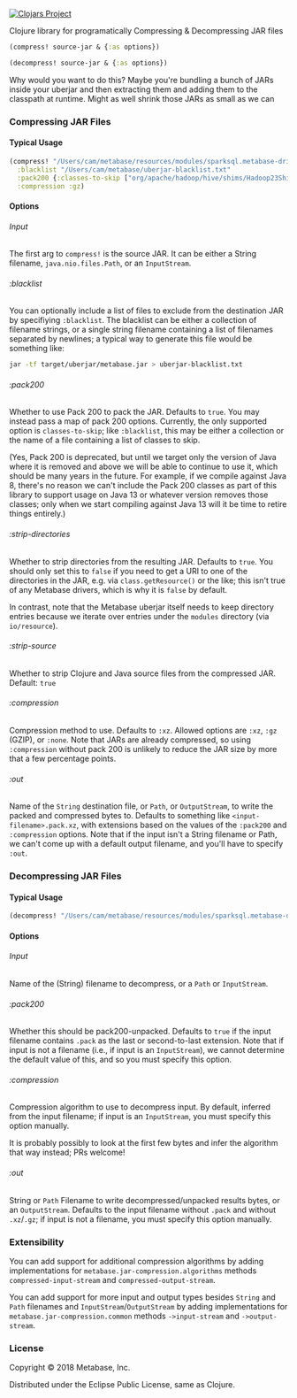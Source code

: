 [![Clojars Project](https://img.shields.io/clojars/v/metabase/jar-compression.svg)](https://clojars.org/metabase/jar-compression)

Clojure library for programatically Compressing & Decompressing JAR files

```clj
(compress! source-jar & {:as options})

(decompress! source-jar & {:as options})
```

Why would you want to do this? Maybe you're bundling a bunch of JARs inside your uberjar and then extracting them and adding them to the classpath at runtime. Might as well shrink those JARs as small as we can

### Compressing JAR Files

#### Typical Usage

```clj
(compress! "/Users/cam/metabase/resources/modules/sparksql.metabase-driver.jar"
  :blacklist "/Users/cam/metabase/uberjar-blacklist.txt"
  :pack200 {:classes-to-skip ["org/apache/hadoop/hive/shims/Hadoop23Shims.class"]}
  :compression :gz)
```

#### Options

###### Input

The first arg to `compress!` is the source JAR. It can be either a
String filename, `java.nio.files.Path`, or an `InputStream`.

###### :blacklist

You can optionally include a list of files to exclude from the
destination JAR by specifiying `:blacklist`. The blacklist can be
either a collection of filename strings, or a single string filename
containing a list of filenames separated by newlines; a typical way to
generate this file would be something like:

```bash
jar -tf target/uberjar/metabase.jar > uberjar-blacklist.txt
```

###### :pack200

Whether to use Pack 200 to pack the JAR. Defaults to `true`. You may
instead pass a map of pack 200 options. Currently, the only supported
option is `classes-to-skip`; like `:blacklist`, this may be either a
collection or the name of a file containing a list of classes to skip.

(Yes, Pack 200 is deprecated, but until we target only the version of
Java where it is removed and above we will be able to continue to use
it, which should be many years in the future. For example, if we
compile against Java 8, there's no reason we can't include the Pack
200 classes as part of this library to support usage on Java 13 or
whatever version removes those classes; only when we start compiling
against Java 13 will it be time to retire things entirely.)

###### :strip-directories

Whether to strip directories from the resulting JAR. Defaults to
`true`. You should only set this to `false` if you need to get a URI
to one of the directories in the JAR, e.g. via `class.getResource()` or the like;
this isn't true of any Metabase drivers, which is why it is `false` by
default.

In contrast, note that the Metabase uberjar itself needs to keep
directory entries because we iterate over entries under the `modules`
directory (via `io/resource`).

###### :strip-source

Whether to strip Clojure and Java source files from the compressed JAR. Default: `true`

###### :compression

Compression method to use. Defaults to `:xz`. Allowed options are
`:xz`, `:gz` (GZIP), or `:none`. Note that JARs are already
compressed, so using `:compression` without pack 200 is unlikely to
reduce the JAR size by more that a few percentage points.

###### :out

Name of the `String` destination file, or `Path`, or `OutputStream`,
to write the packed and compressed bytes to. Defaults to something
like `<input-filename>.pack.xz`, with extensions based on the values
of the `:pack200` and `:compression` options. Note that if the input
isn't a String filename or Path, we can't come up with a default
output filename, and you'll have to specify `:out`.


### Decompressing JAR Files

#### Typical Usage

```clj
(decompress! "/Users/cam/metabase/resources/modules/sparksql.metabase-driver.jar.pack.xz")
```

#### Options

###### Input

Name of the (String) filename to decompress, or a `Path` or `InputStream`.

###### :pack200

Whether this should be pack200-unpacked. Defaults to `true` if the
input filename contains `.pack` as the last or second-to-last
extension. Note that if input is not a filename (i.e., if input is an
`InputStream`), we cannot determine the default value of this, and so you
must specify this option.

###### :compression

Compression algorithm to use to decompress input. By default, inferred
from the input filename; if input is an `InputStream`, you must
specify this option manually.

It is probably possibly to look at the first few bytes and infer the
algorithm that way instead; PRs welcome!

###### :out

String or `Path` Filename to write decompressed/unpacked results
bytes, or an `OutputStream`. Defaults to the input filename without
`.pack` and without `.xz`/`.gz`; if input is not a filename, you must
specify this option manually.


### Extensibility

You can add support for additional compression algorithms by adding
implementations for `metabase.jar-compression.algorithms` methods
`compressed-input-stream` and `compressed-output-stream`.

You can add support for more input and output types besides `String`
and `Path` filenames and `InputStream`/`OutputStream` by adding
implementations for `metabase.jar-compression.common` methods
`->input-stream` and `->output-stream`.


### License

Copyright © 2018 Metabase, Inc.

Distributed under the Eclipse Public License, same as Clojure.

